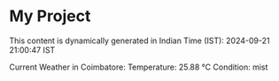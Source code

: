 # My Project

This content is dynamically generated in Indian Time (IST): 2024-09-21 21:00:47 IST


Current Weather in Coimbatore:
Temperature: 25.88 °C
Condition: mist
